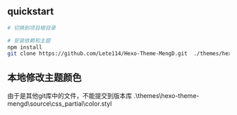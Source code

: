 ## quickstart
```bash
# 切换到项目根目录

# 安装依赖和主题
npm install
git clone https://github.com/Lete114/Hexo-Theme-MengD.git  ./themes/hexo-theme-mengd
```

## 本地修改主题颜色
由于是其他git库中的文件，不能提交到版本库
.\themes\hexo-theme-mengd\source\css\_partial\color.styl